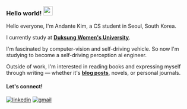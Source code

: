 ### Hello world! <img src="https://emojis.slackmojis.com/emojis/images/1536351075/4594/blob-wave.gif" width="25"/> 

Hello everyone, I'm Andante Kim, a CS student in Seoul, South Korea.

I currently study at [**Duksung Women's University**](https://www.duksung.ac.kr).

I'm fascinated by computer-vision and self-driving vehicle. So now I'm studying to become a self-driving perception ai engineer.

Outside of work, I'm interested in reading books and expressing myself through writing — whether it's [**blog posts**](https://andante-kim.tistory.com/), novels, or personal journals.

#### Let's connect!
[<img alt="linkedin" src="https://img.shields.io/badge/linkedin%20-%230077B5.svg?&style=for-the-badge&logo=linkedin&logoColor=white" />](https://www.linkedin.com/in/minjeong-kim-991645318)
[<img alt="gmail" src="https://img.shields.io/badge/Gmail-D14836?style=for-the-badge&logo=gmail&logoColor=white" />](mailto:andante.mjkim@gmail.com)
